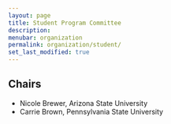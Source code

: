 ```yaml
---
layout: page
title: Student Program Committee
description: 
menubar: organization
permalink: organization/student/
set_last_modified: true
---
```


## Chairs

- Nicole Brewer, Arizona State University
- Carrie Brown, Pennsylvania State University

